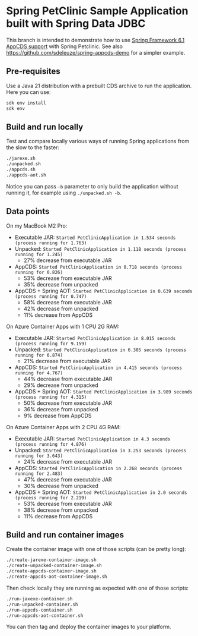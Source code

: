 # Spring PetClinic Sample Application built with Spring Data JDBC

This branch is intended to demonstrate how to use [Spring Framework 6.1 AppCDS support](https://docs.spring.io/spring-framework/reference/6.1-SNAPSHOT/integration/class-data-sharing.html) with Spring Petclinic.
See also https://github.com/sdeleuze/spring-appcds-demo for a simpler example.

## Pre-requisites

Use a Java 21 distribution with a prebuilt CDS archive to run the application. Here you can use:
```bash
sdk env install
sdk env
```

## Build and run locally

Test and compare locally various ways of running Spring applications from the slow to the faster:
```bash
./jarexe.sh
./unpacked.sh
./appcds.sh
./appcds-aot.sh
```

Notice you can pass `-b` parameter to only build the application without running it, for example using `./unpacked.sh -b`.

## Data points

On my MacBook M2 Pro:
- Executable JAR: `Started PetClinicApplication in 1.534 seconds (process running for 1.763)`
- Unpacked: `Started PetClinicApplication in 1.118 seconds (process running for 1.245)`
  - 27% decrease from executable JAR
- AppCDS: `Started PetClinicApplication in 0.718 seconds (process running for 0.826)`
  - 53% decrease from executable JAR
  - 35% decrease from unpacked
- AppCDS + Spring AOT: `Started PetClinicApplication in 0.639 seconds (process running for 0.747)`
  - 58% decrease from executable JAR
  - 42% decrease from unpacked
  - 11% decrease from AppCDS

On Azure Container Apps with 1 CPU 2G RAM:
- Executable JAR: `Started PetClinicApplication in 8.015 seconds (process running for 9.159)`
- Unpacked: `Started PetClinicApplication in 6.305 seconds (process running for 6.874)`
  - 21% decrease from executable JAR
- AppCDS: `Started PetClinicApplication in 4.415 seconds (process running for 4.767)`
  - 44% decrease from executable JAR
  - 29% decrease from unpacked
- AppCDS + Spring AOT: `Started PetClinicApplication in 3.989 seconds (process running for 4.315)`
  - 50% decrease from executable JAR
  - 36% decrease from unpacked
  - 9% decrease from AppCDS

On Azure Container Apps with 2 CPU 4G RAM:
- Executable JAR: `Started PetClinicApplication in 4.3 seconds (process running for 4.876)`
- Unpacked: `Started PetClinicApplication in 3.253 seconds (process running for 3.643)`
  - 24% decrease from executable JAR
- AppCDS: `Started PetClinicApplication in 2.268 seconds (process running for 2.483)`
  - 47% decrease from executable JAR
  - 30% decrease from unpacked
- AppCDS + Spring AOT: `Started PetClinicApplication in 2.0 seconds (process running for 2.219)`
  - 53% decrease from executable JAR
  - 38% decrease from unpacked
  - 11% decrease from AppCDS

## Build and run container images

Create the container image with one of those scripts (can be pretty long):
```bash
./create-jarexe-container-image.sh
./create-unpacked-container-image.sh
./create-appcds-container-image.sh
./create-appcds-aot-container-image.sh
```

Then check locally they are running as expected with one of those scripts:
```bash
./run-jaxexe-container.sh
./run-unpacked-container.sh
./run-appcds-container.sh
./run-appcds-aot-container.sh
```

You can then tag and deploy the container images to your platform.